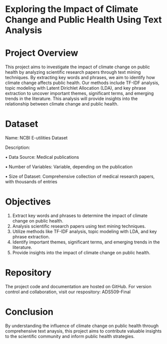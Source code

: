 # Exploring the Impact of Climate Change and Public Health Using Text Analysis

# Project Overview

This project aims to investigate the impact of climate change on public health by analyzing scientific research papers through text mining techniques. By extracting key words and phrases, we aim to identify how climate change affects public health. Our methods include TF-IDF analysis, topic modeling with Latent Dirichlet Allocation (LDA), and key phrase extraction to uncover important themes, significant terms, and emerging trends in the literature. This analysis will provide insights into the relationship between climate change and public health.

# Dataset

Name: NCBI E-utilities Dataset

Description:

• Data Source: Medical publications

• Number of Variables: Variable, depending on the publication

• Size of Dataset: Comprehensive collection of medical research papers, with thousands of entries

# Objectives

1. Extract key words and phrases to determine the impact of climate change on public health.
2. Analysis scientific research papers using text mining techniques.
3. Utilize methods like TF-IDF analysis, topic modeling with LDA, and key phrase extraction.
4. Identify important themes, significant terms, and emerging trends in the literature.
5. Provide insights into the impact of climate change on public health.

# Repository

The project code and documentation are hosted on GitHub. For version control and collaboration, visit our respository: ADS509-Final

# Conclusion

By understanding the influence of climate change on public health through comprehensive text anaysis, this project aims to contribute valuable insights to the scientific community and inform public health strategies.


